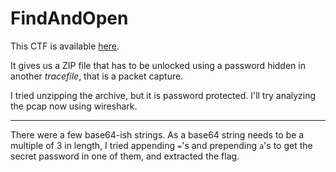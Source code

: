 # FindAndOpen

This CTF is available [here](https://play.picoctf.org/practice/challenge/348?category=4&page=1&solved=1).

It gives us a ZIP file that has to be unlocked using a password hidden in another _tracefile_, that is a packet capture.

I tried unzipping the archive, but it is password protected. I'll try analyzing the pcap now using wireshark.

---

There were a few base64-ish strings. As a base64 string needs to be a multiple of 3 in length, I tried appending `=`'s and prepending `a`'s to get the secret password in one of them, and extracted the flag.
